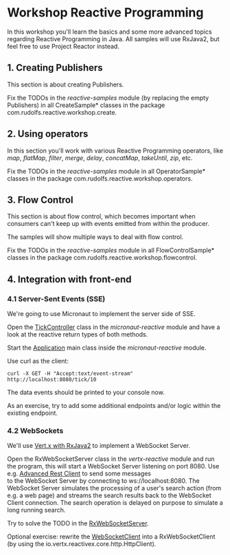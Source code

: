 # Workshop Reactive Programming
In this workshop you'll learn the basics and some more advanced topics regarding Reactive Programming in Java.
All samples will use RxJava2, but feel free to use Project Reactor instead.  

## 1. Creating Publishers
This section is about creating Publishers.

Fix the TODOs in the *reactive-samples* module (by replacing the empty Publishers) in all CreateSample* classes in the package com.rudolfs.reactive.workshop.create.

## 2. Using operators
In this section you'll work with various Reactive Programming operators, like *map*, *flatMap*, 
*filter*, *merge*, *delay*, *concatMap*, *takeUntil*, *zip*, etc.  

Fix the TODOs in the *reactive-samples* module in all OperatorSample* classes in the package com.rudolfs.reactive.workshop.operators.

## 3. Flow Control
This section is about flow control, which becomes important when consumers can't keep up with events emitted from within the producer.

The samples will show multiple ways to deal with flow control. 

Fix the TODOs in the *reactive-samples* module in all FlowControlSample* classes in the package com.rudolfs.reactive.workshop.flowcontrol. 

## 4. Integration with front-end

### 4.1 Server-Sent Events (SSE)
We're going to use Micronaut to implement the server side of SSE.

Open the [TickController](micronaut-reactive/src/main/java/micronaut/reactive/TickController.java) class in the 
*micronaut-reactive* module and have a look at the reactive return types of both methods.

Start the [Application](micronaut-reactive/src/main/java/micronaut/reactive/Application.java) main class inside the 
*micronaut-reactive* module.

Use curl as the client: 

```curl -X GET -H "Accept:text/event-stream" http://localhost:8080/tick/10```

The data events should be printed to your console now.

As an exercise, try to add some additional endpoints and/or logic within the existing endpoint. 

### 4.2 WebSockets
We'll use [Vert.x with RxJava2](https://vertx.io/docs/vertx-rx/java2/) to implement a WebSocket Server.

Open the RxWebSocketServer class in the *vertx-reactive* module and run the program, this will start a WebSocket Server 
listening on port 8080. Use e.g. [Advanced Rest Client](https://install.advancedrestclient.com/install) to send some messages  
to the WebSocket Server by connecting to ws://localhost:8080. The WebSocket Server simulates the processing of a user's search 
action (from e.g. a web page) and streams the search results back to the WebSocket Client connection. The search operation is 
delayed on purpose to simulate a long running search. 

Try to solve the TODO in the [RxWebSocketServer](vertx-reactive/src/main/java/com/rudolfs/vertx/reactive/RxWebSocketServer.java). 

Optional exercise: rewrite the [WebSocketClient](vertx-reactive/src/main/java/com/rudolfs/vertx/reactive/WebSocketClient.java) 
into a RxWebSocketClient (by using the io.vertx.reactivex.core.http.HttpClient).

